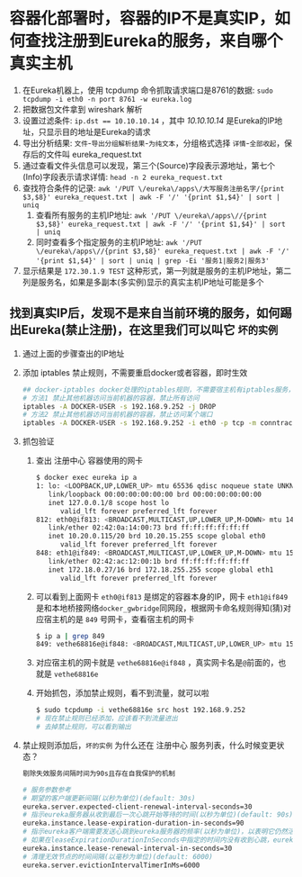# 容器化部署时，容器的IP不是真实IP，如何查找注册到Eureka的服务，来自哪个真实主机

1. 在Eureka机器上，使用 tcpdump 命令抓取请求端口是8761的数据: `sudo tcpdump -i eth0 -n port 8761 -w eureka.log`
2. 把数据包文件拿到 wireshark 解析
3. 设置过滤条件: `ip.dst == 10.10.10.14` ，其中 *10.10.10.14* 是Eureka的IP地址，只显示目的地址是Eureka的请求
4. 导出分析结果: `文件`-`导出分组解析结果`-`为纯文本`，分组格式选择 `详情`-`全部收起`，保存后的文件叫 eureka_request.txt
5. 通过查看文件头信息可以发现，第三个(Source)字段表示源地址，第七个(Info)字段表示请求详情: `head -n 2 eureka_request.txt`
6. 查找符合条件的记录: `awk '/PUT \/eureka\/apps\/大写服务注册名字/{print $3,$8}' eureka_request.txt | awk -F '/' '{print $1,$4}' | sort | uniq`
   1. 查看所有服务的主机IP地址: `awk '/PUT \/eureka\/apps\//{print $3,$8}' eureka_request.txt | awk -F '/' '{print $1,$4}' | sort | uniq`
   2. 同时查看多个指定服务的主机IP地址: `awk '/PUT \/eureka\/apps\//{print $3,$8}' eureka_request.txt | awk -F '/' '{print $1,$4}' | sort | uniq | grep -Ei '服务1|服务2|服务3'`
7. 显示结果是 `172.30.1.9 TEST` 这种形式，第一列就是服务的主机IP地址，第二列是服务名，如果是多副本(多实例)显示的真实主机IP地址可能是多个

## 找到真实IP后，发现不是来自当前环境的服务，如何踢出Eureka(禁止注册)，在这里我们可以叫它 `坏的实例`

1. 通过上面的步骤查出的IP地址
2. 添加 iptables 禁止规则，不需要重启docker或者容器，即时生效

   ```bash
   ## docker-iptables docker处理的iptables规则，不需要宿主机有iptables服务，用法相同. 删除使用 -D
   # 方法1 禁止其他机器访问当前机器的容器，禁止所有访问
   iptables -A DOCKER-USER -s 192.168.9.252 -j DROP
   # 方法2 禁止其他机器访问当前机器的容器，禁止访问某个端口
   iptables -A DOCKER-USER -s 192.168.9.252 -i eth0 -p tcp -m conntrack --ctorigdstport 8761 -j DROP
   ```

3. 抓包验证

   1. 查出 注册中心 容器使用的网卡

      ```bash
      $ docker exec eureka ip a
      1: lo: <LOOPBACK,UP,LOWER_UP> mtu 65536 qdisc noqueue state UNKNOWN qlen 1000
         link/loopback 00:00:00:00:00:00 brd 00:00:00:00:00:00
         inet 127.0.0.1/8 scope host lo
            valid_lft forever preferred_lft forever
      812: eth0@if813: <BROADCAST,MULTICAST,UP,LOWER_UP,M-DOWN> mtu 1450 qdisc noqueue state UP 
         link/ether 02:42:0a:14:00:73 brd ff:ff:ff:ff:ff:ff
         inet 10.20.0.115/20 brd 10.20.15.255 scope global eth0
            valid_lft forever preferred_lft forever
      848: eth1@if849: <BROADCAST,MULTICAST,UP,LOWER_UP,M-DOWN> mtu 1500 qdisc noqueue state UP 
         link/ether 02:42:ac:12:00:1b brd ff:ff:ff:ff:ff:ff
         inet 172.18.0.27/16 brd 172.18.255.255 scope global eth1
            valid_lft forever preferred_lft forever
      ```

   2. 可以看到上面网卡 `eth0@if813` 是绑定的容器本身的IP，网卡 `eth1@if849` 是和本地桥接网络`docker_gwbridge`同网段，根据网卡命名规则得知(猜)对应宿主机的是 `849` 号网卡，查看宿主机的网卡

      ```bash
      $ ip a | grep 849
      849: vethe68816e@if848: <BROADCAST,MULTICAST,UP,LOWER_UP> mtu 1500 qdisc noqueue master docker_gwbridge state UP group default 
      ```

   3. 对应宿主机的网卡就是 `vethe68816e@if848` ，真实网卡名是`@`前面的，也就是 `vethe68816e`

   4. 开始抓包，添加禁止规则，看不到流量，就可以啦

      ```bash
      $ sudo tcpdump -i vethe68816e src host 192.168.9.252
      # 现在禁止规则已经添加，应该看不到流量进出
      # 去掉禁止规则，可以看到输出
      ```

4. 禁止规则添加后，`坏的实例` 为什么还在 注册中心 服务列表，什么时候变更状态？

   ```bash
   剔除失效服务间隔时间为90s且存在自我保护的机制

   # 服务参数参考
   # 期望的客户端更新间隔(以秒为单位)(default: 30s)
   eureka.server.expected-client-renewal-interval-seconds=30
   # 指示eureka服务器从收到最后一次心跳开始等待的时间(以秒为单位)(default: 90s)
   eureka.instance.lease-expiration-duration-in-seconds=90
   # 指示eureka客户端需要发送心跳到eureka服务器的频率(以秒为单位)，以表明它仍然活着。(default: 30s)
   # 如果在leaseExpirationDurationInSeconds中指定的时间内没有收到心跳，eureka服务器将从其视图中删除该实例，通过禁止该实例的流量
   eureka.instance.lease-renewal-interval-in-seconds=30
   # 清理无效节点的时间间隔(以毫秒为单位)(default: 6000)
   eureka.server.evictionIntervalTimerInMs=6000
   ```
